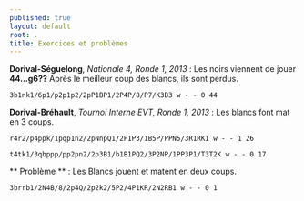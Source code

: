 ```yaml
---
published: true
layout: default
root: .
title: Exercices et problèmes
---
```


**Dorival-Séguelong**, _Nationale 4, Ronde 1, 2013_ : Les noirs viennent de jouer **44...g6??** Après le meilleur coup des blancs, ils sont perdus.

`3b1nk1/6p1/p2p1p2/2pP1BP1/2P4P/8/P7/K3B3 w - - 0 44`

**Dorival-Bréhault**, _Tournoi Interne EVT, Ronde 1, 2013_ : Les blancs font mat en 3 coups.

`r4r2/p4ppk/1pqp1n2/2pNnpQ1/2P1P3/1B5P/PPN5/3R1RK1 w - - 1 26`


`t4tk1/3qbppp/pp2pn2/2p3B1/b1B1PQ2/3P2NP/1PP3P1/T3T2K w - - 0 17`

** Problème ** : Les Blancs jouent et matent en deux coups.

`3brrb1/2N4B/8/2p4Q/2p2k2/5P2/4P1KR/2N2RB1 w - - 0 1`